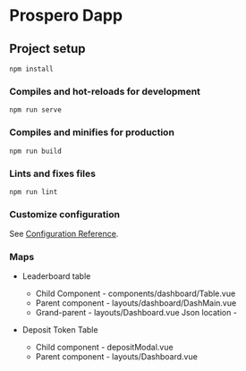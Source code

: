 # Prospero Dapp

## Project setup

```
npm install
```

### Compiles and hot-reloads for development

```
npm run serve
```

### Compiles and minifies for production

```
npm run build
```

### Lints and fixes files

```
npm run lint
```

### Customize configuration

See [Configuration Reference](https://cli.vuejs.org/config/).

### Maps

-  Leaderboard table

   -  Child Component - components/dashboard/Table.vue
   -  Parent component - layouts/dashboard/DashMain.vue
   -  Grand-parent - layouts/Dashboard.vue
      Json location -

-  Deposit Token Table
   -  Child component - depositModal.vue
   -  Parent component - layouts/Dashboard.vue
